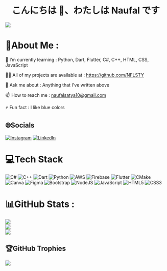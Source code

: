 <h1 align="center">こんにちは 👋、わたしは Naufal です</h1>

[![](https://visitcount.itsvg.in/api?id=NFLSTY&label=Viewers&color=1&icon=5&pretty=true)](https://visitcount.itsvg.in)

# 💫About Me :
🌱 I’m currently learning : Python, Dart, Flutter, C#, C++, HTML, CSS, JavaScript

👨‍💻 All of my projects are available at : https://github.com/NFLSTY

💬 Ask me about : Anything that I've written above

📫 How to reach me : naufalsatya10@gmail.com

⚡ Fun fact : I like blue colors

## 🌐Socials
[![Instagram](https://img.shields.io/badge/Instagram-%23E4405F.svg?logo=Instagram&logoColor=white)](https://instagram.com/naufalsatyaaa_) [![LinkedIn](https://img.shields.io/badge/LinkedIn-%230077B5.svg?logo=linkedin&logoColor=white)](https://www.linkedin.com/in/naufal-satya-pradananto-46263b294) 

# 💻Tech Stack
![C#](https://img.shields.io/badge/c%23-%23239120.svg?style=for-the-badge&logo=c-sharp&logoColor=white) ![C++](https://img.shields.io/badge/c++-%2300599C.svg?style=for-the-badge&logo=c%2B%2B&logoColor=white) ![Dart](https://img.shields.io/badge/dart-%230175C2.svg?style=for-the-badge&logo=dart&logoColor=white) ![Python](https://img.shields.io/badge/python-3670A0?style=for-the-badge&logo=python&logoColor=ffdd54) ![AWS](https://img.shields.io/badge/AWS-%23FF9900.svg?style=for-the-badge&logo=amazon-aws&logoColor=white) ![Firebase](https://img.shields.io/badge/firebase-%23039BE5.svg?style=for-the-badge&logo=firebase) ![Flutter](https://img.shields.io/badge/Flutter-%2302569B.svg?style=for-the-badge&logo=Flutter&logoColor=white) ![CMake](https://img.shields.io/badge/CMake-%23008FBA.svg?style=for-the-badge&logo=cmake&logoColor=white) ![Canva](https://img.shields.io/badge/Canva-%2300C4CC.svg?style=for-the-badge&logo=Canva&logoColor=white) 	![Figma](https://img.shields.io/badge/figma-%23F24E1E.svg?style=for-the-badge&logo=figma&logoColor=white) ![Bootstrap](https://img.shields.io/badge/bootstrap-%23563D7C.svg?style=for-the-badge&logo=bootstrap&logoColor=white) ![NodeJS](https://img.shields.io/badge/node.js-6DA55F?style=for-the-badge&logo=node.js&logoColor=white) ![JavaScript](https://img.shields.io/badge/javascript-%23323330.svg?style=for-the-badge&logo=javascript&logoColor=%23F7DF1E) ![HTML5](https://img.shields.io/badge/html5-%23E34F26.svg?style=for-the-badge&logo=html5&logoColor=white) ![CSS3](https://img.shields.io/badge/css3-%231572B6.svg?style=for-the-badge&logo=css3&logoColor=white)

# 📊GitHub Stats :
![](https://github-readme-stats.vercel.app/api?username=NFLSTY&theme=nightowl&hide_border=false&include_all_commits=false&count_private=false)<br/>
![](https://github-readme-streak-stats.herokuapp.com/?user=NFLSTY&theme=nightowl&hide_border=false)<br/>
![](https://github-readme-stats.vercel.app/api/top-langs/?username=NFLSTY&theme=nightowl&hide_border=false&include_all_commits=false&count_private=false&layout=compact)

## 🏆GitHub Trophies
![](https://github-trophies.vercel.app/?username=NFLSTY&theme=algolia&no-frame=false&no-bg=false&margin-w=4)
